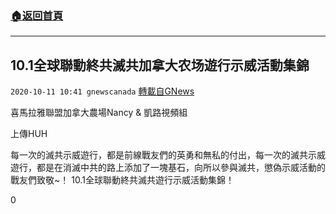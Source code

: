 ###  [:house:返回首頁](https://github.com/ourhimalayas/txt)
---

## 10.1全球聯動終共滅共加拿大农场遊行示威活動集錦
`2020-10-11 10:41 gnewscanada` [轉載自GNews](https://gnews.org/zh-hant/417886/)

喜馬拉雅聯盟加拿大農場Nancy & 凱路視頻組

上傳HUH


每一次的滅共示威遊行，都是前線戰友們的英勇和無私的付出，每一次的滅共示威遊行，都是在消滅中共的路上添加了一塊基石，向所以參與滅共，懲偽示威活動的戰友們致敬~！ 10.1全球聯動終共滅共遊行示威活動集錦！

0
